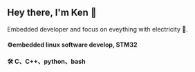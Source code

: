 ## Hey there, I'm Ken 👋

Embedded developer and focus on eveything with electricity 🧐.

#### ⚙️embedded linux software develop, STM32
#### 🛠  C、C++、python、bash


